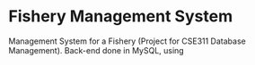 # Fishery Management System

Management System for a Fishery (Project for CSE311 Database Management). Back-end done in MySQL, using
